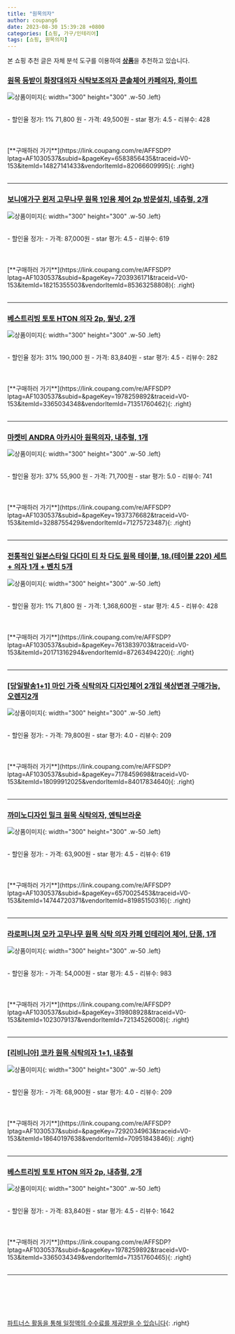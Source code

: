 ```yaml
---
title: "원목의자"
author: coupang6
date: 2023-08-30 15:39:28 +0800
categories: [쇼핑, 가구/인테리어]
tags: [쇼핑, 원목의자]
---
```


본 쇼핑 추천 글은 자체 분석 도구를 이용하여 [**상품**](https://link.coupang.com/a/bao1ui)을 추천하고 있습니다.

### [원목 등받이 화장대의자 식탁보조의자 콘솔체어 카페의자, 화이트](https://link.coupang.com/re/AFFSDP?lptag=AF1030537&subid=&pageKey=6583856435&traceid=V0-153&itemId=14827141433&vendorItemId=82066609995)

![상품이미지](https://thumbnail8.coupangcdn.com/thumbnails/remote/230x230ex/image/vendor_inventory/2d7e/d0e3b8aefb772740fbc39fde66cc9a0e3e0a98ae1aaaf48d51fa4a0d9e26.jpg){: width="300" height="300" .w-50 .left}


<br>
- 할인율 정가: 1%  71,800   원
- 가격: 49,500원
- star 평가: 4.5
- 리뷰수: 428
<br>
<br>
<br>
<br>
[**구매하러 가기**](https://link.coupang.com/re/AFFSDP?lptag=AF1030537&subid=&pageKey=6583856435&traceid=V0-153&itemId=14827141433&vendorItemId=82066609995){: .right}
<br>
<br>

---

### [보니애가구 윈저 고무나무 원목 1인용 체어 2p 방문설치, 네츄럴, 2개](https://link.coupang.com/re/AFFSDP?lptag=AF1030537&subid=&pageKey=7203936171&traceid=V0-153&itemId=18215355503&vendorItemId=85363258808)

![상품이미지](https://thumbnail6.coupangcdn.com/thumbnails/remote/230x230ex/image/rs_quotation_api/rcy7ply5/e849d345de9849649d3d382854de7828.jpg){: width="300" height="300" .w-50 .left}


<br>
- 할인율 정가: 
- 가격: 87,000원
- star 평가: 4.5
- 리뷰수: 619
<br>
<br>
<br>
<br>
[**구매하러 가기**](https://link.coupang.com/re/AFFSDP?lptag=AF1030537&subid=&pageKey=7203936171&traceid=V0-153&itemId=18215355503&vendorItemId=85363258808){: .right}
<br>
<br>

---

### [베스트리빙 토토 HTON 의자 2p, 월넛, 2개](https://link.coupang.com/re/AFFSDP?lptag=AF1030537&subid=&pageKey=1978259892&traceid=V0-153&itemId=3365034348&vendorItemId=71351760462)

![상품이미지](https://thumbnail6.coupangcdn.com/thumbnails/remote/230x230ex/image/retail/images/2020/08/14/11/8/f495a5b3-9ede-45fa-aba9-0903d51b5a38.jpg){: width="300" height="300" .w-50 .left}


<br>
- 할인율 정가: 31%  190,000   원
- 가격: 83,840원
- star 평가: 4.5
- 리뷰수: 282
<br>
<br>
<br>
<br>
[**구매하러 가기**](https://link.coupang.com/re/AFFSDP?lptag=AF1030537&subid=&pageKey=1978259892&traceid=V0-153&itemId=3365034348&vendorItemId=71351760462){: .right}
<br>
<br>

---

### [마켓비 ANDRA 아카시아 원목의자, 내추럴, 1개](https://link.coupang.com/re/AFFSDP?lptag=AF1030537&subid=&pageKey=1937376682&traceid=V0-153&itemId=3288755429&vendorItemId=71275723487)

![상품이미지](https://thumbnail9.coupangcdn.com/thumbnails/remote/230x230ex/image/retail/images/2020/07/28/19/6/45d7f2f7-d9f2-4911-b6af-6aab07688578.jpg){: width="300" height="300" .w-50 .left}


<br>
- 할인율 정가: 37%  55,900   원
- 가격: 71,700원
- star 평가: 5.0
- 리뷰수: 741
<br>
<br>
<br>
<br>
[**구매하러 가기**](https://link.coupang.com/re/AFFSDP?lptag=AF1030537&subid=&pageKey=1937376682&traceid=V0-153&itemId=3288755429&vendorItemId=71275723487){: .right}
<br>
<br>

---

### [전통적인 일본스타일 다다미 티 차 다도 원목 테이블, 18.(테이블 220) 세트+ 의자 1개 + 벤치 5개](https://link.coupang.com/re/AFFSDP?lptag=AF1030537&subid=&pageKey=7613839703&traceid=V0-153&itemId=20171316294&vendorItemId=87263494220)

![상품이미지](https://thumbnail10.coupangcdn.com/thumbnails/remote/230x230ex/image/vendor_inventory/66bc/172cfccd90353e4add43d74121d14477015714feffda744063c83449dd7b.jpg){: width="300" height="300" .w-50 .left}


<br>
- 할인율 정가: 1%  71,800   원
- 가격: 1,368,600원
- star 평가: 4.5
- 리뷰수: 428
<br>
<br>
<br>
<br>
[**구매하러 가기**](https://link.coupang.com/re/AFFSDP?lptag=AF1030537&subid=&pageKey=7613839703&traceid=V0-153&itemId=20171316294&vendorItemId=87263494220){: .right}
<br>
<br>

---

### [[당일발송1+1] 마인 가죽 식탁의자 디자인체어 2개입 색상변경 구매가능, 오렌지2개](https://link.coupang.com/re/AFFSDP?lptag=AF1030537&subid=&pageKey=7178459698&traceid=V0-153&itemId=18099912025&vendorItemId=84017834640)

![상품이미지](https://thumbnail10.coupangcdn.com/thumbnails/remote/230x230ex/image/vendor_inventory/bece/3ea48fc02e9957d214a1a5c4423c1cd1c1df2be13e766f66cfffc0469904.jpg){: width="300" height="300" .w-50 .left}


<br>
- 할인율 정가: 
- 가격: 79,800원
- star 평가: 4.0
- 리뷰수: 209
<br>
<br>
<br>
<br>
[**구매하러 가기**](https://link.coupang.com/re/AFFSDP?lptag=AF1030537&subid=&pageKey=7178459698&traceid=V0-153&itemId=18099912025&vendorItemId=84017834640){: .right}
<br>
<br>

---

### [까미노디자인 밀크 원목 식탁의자, 엔틱브라운](https://link.coupang.com/re/AFFSDP?lptag=AF1030537&subid=&pageKey=6570025453&traceid=V0-153&itemId=14744720371&vendorItemId=81985150316)

![상품이미지](https://thumbnail7.coupangcdn.com/thumbnails/remote/230x230ex/image/vendor_inventory/ffe6/208d341dcc764d559a356327616269baf323359f2e98acc369c331759444.jpg){: width="300" height="300" .w-50 .left}


<br>
- 할인율 정가: 
- 가격: 63,900원
- star 평가: 4.5
- 리뷰수: 619
<br>
<br>
<br>
<br>
[**구매하러 가기**](https://link.coupang.com/re/AFFSDP?lptag=AF1030537&subid=&pageKey=6570025453&traceid=V0-153&itemId=14744720371&vendorItemId=81985150316){: .right}
<br>
<br>

---

### [라로퍼니처 모카 고무나무 원목 식탁 의자 카페 인테리어 체어, 단품, 1개](https://link.coupang.com/re/AFFSDP?lptag=AF1030537&subid=&pageKey=319808928&traceid=V0-153&itemId=1023079137&vendorItemId=72134526008)

![상품이미지](https://thumbnail7.coupangcdn.com/thumbnails/remote/230x230ex/image/vendor_inventory/dbf2/bfe84b2a165a27b6d0b4b23c7212f6ccce1f8ba164c3bf5d1955c2fb8fb7.jpg){: width="300" height="300" .w-50 .left}


<br>
- 할인율 정가: 
- 가격: 54,000원
- star 평가: 4.5
- 리뷰수: 983
<br>
<br>
<br>
<br>
[**구매하러 가기**](https://link.coupang.com/re/AFFSDP?lptag=AF1030537&subid=&pageKey=319808928&traceid=V0-153&itemId=1023079137&vendorItemId=72134526008){: .right}
<br>
<br>

---

### [[리비니아] 코카 원목 식탁의자 1+1, 내츄럴](https://link.coupang.com/re/AFFSDP?lptag=AF1030537&subid=&pageKey=7292034963&traceid=V0-153&itemId=18640197638&vendorItemId=70951843846)

![상품이미지](https://thumbnail9.coupangcdn.com/thumbnails/remote/230x230ex/image/vendor_inventory/895e/1e61cb58f2900914a9ddc3c86f901b05b952069d03eb40b440922652d737.jpg){: width="300" height="300" .w-50 .left}


<br>
- 할인율 정가: 
- 가격: 68,900원
- star 평가: 4.0
- 리뷰수: 209
<br>
<br>
<br>
<br>
[**구매하러 가기**](https://link.coupang.com/re/AFFSDP?lptag=AF1030537&subid=&pageKey=7292034963&traceid=V0-153&itemId=18640197638&vendorItemId=70951843846){: .right}
<br>
<br>

---

### [베스트리빙 토토 HTON 의자 2p, 내츄럴, 2개](https://link.coupang.com/re/AFFSDP?lptag=AF1030537&subid=&pageKey=1978259892&traceid=V0-153&itemId=3365034349&vendorItemId=71351760465)

![상품이미지](https://thumbnail6.coupangcdn.com/thumbnails/remote/230x230ex/image/retail/images/2020/08/14/11/0/9c028356-9dce-4b40-9244-23cab46382df.jpg){: width="300" height="300" .w-50 .left}


<br>
- 할인율 정가: 
- 가격: 83,840원
- star 평가: 4.5
- 리뷰수: 1642
<br>
<br>
<br>
<br>
[**구매하러 가기**](https://link.coupang.com/re/AFFSDP?lptag=AF1030537&subid=&pageKey=1978259892&traceid=V0-153&itemId=3365034349&vendorItemId=71351760465){: .right}
<br>
<br>

---
<br><br><br><br><br> [파트너스 활동을 통해 일정액의 수수료를 제공받을 수 있습니다](https://link.coupang.com/a/bao1ui){: .right}